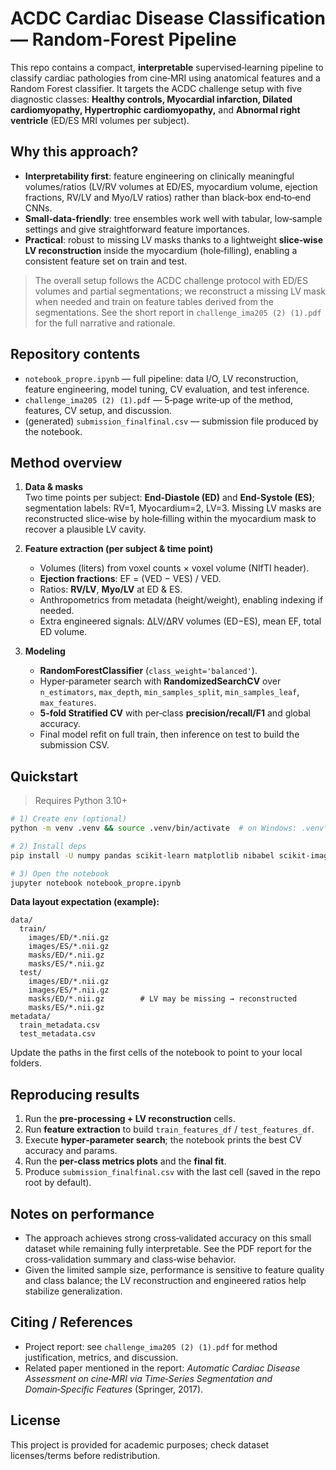 # ACDC Cardiac Disease Classification — Random‑Forest Pipeline

This repo contains a compact, **interpretable** supervised‑learning pipeline to classify cardiac pathologies from cine‑MRI using anatomical features and a Random Forest classifier. It targets the ACDC challenge setup with five diagnostic classes: **Healthy controls, Myocardial infarction, Dilated cardiomyopathy, Hypertrophic cardiomyopathy,** and **Abnormal right ventricle** (ED/ES MRI volumes per subject).

## Why this approach?
- **Interpretability first**: feature engineering on clinically meaningful volumes/ratios (LV/RV volumes at ED/ES, myocardium volume, ejection fractions, RV/LV and Myo/LV ratios) rather than black‑box end‑to‑end CNNs.
- **Small‑data‑friendly**: tree ensembles work well with tabular, low‑sample settings and give straightforward feature importances.
- **Practical**: robust to missing LV masks thanks to a lightweight **slice‑wise LV reconstruction** inside the myocardium (hole‑filling), enabling a consistent feature set on train and test.

> The overall setup follows the ACDC challenge protocol with ED/ES volumes and partial segmentations; we reconstruct a missing LV mask when needed and train on feature tables derived from the segmentations. See the short report in `challenge_ima205 (2) (1).pdf` for the full narrative and rationale.  

## Repository contents
- `notebook_propre.ipynb` — full pipeline: data I/O, LV reconstruction, feature engineering, model tuning, CV evaluation, and test inference.
- `challenge_ima205 (2) (1).pdf` — 5‑page write‑up of the method, features, CV setup, and discussion.
- (generated) `submission_finalfinal.csv` — submission file produced by the notebook.

## Method overview
1. **Data & masks**  
   Two time points per subject: **End‑Diastole (ED)** and **End‑Systole (ES)**; segmentation labels: RV=1, Myocardium=2, LV=3. Missing LV masks are reconstructed slice‑wise by hole‑filling within the myocardium mask to recover a plausible LV cavity.

2. **Feature extraction (per subject & time point)**  
   - Volumes (liters) from voxel counts × voxel volume (NIfTI header).  
   - **Ejection fractions**: EF = (VED − VES) / VED.  
   - Ratios: **RV/LV**, **Myo/LV** at ED & ES.  
   - Anthropometrics from metadata (height/weight), enabling indexing if needed.  
   - Extra engineered signals: ΔLV/ΔRV volumes (ED−ES), mean EF, total ED volume.

3. **Modeling**  
   - **RandomForestClassifier** (`class_weight='balanced'`).  
   - Hyper‑parameter search with **RandomizedSearchCV** over `n_estimators`, `max_depth`, `min_samples_split`, `min_samples_leaf`, `max_features`.  
   - **5‑fold Stratified CV** with per‑class **precision/recall/F1** and global accuracy.  
   - Final model refit on full train, then inference on test to build the submission CSV.

## Quickstart
> Requires Python 3.10+

```bash
# 1) Create env (optional)
python -m venv .venv && source .venv/bin/activate  # on Windows: .venv\Scripts\activate

# 2) Install deps
pip install -U numpy pandas scikit-learn matplotlib nibabel scikit-image scipy opencv-python ipykernel

# 3) Open the notebook
jupyter notebook notebook_propre.ipynb
```

**Data layout expectation (example):**
```
data/
  train/
    images/ED/*.nii.gz
    images/ES/*.nii.gz
    masks/ED/*.nii.gz
    masks/ES/*.nii.gz
  test/
    images/ED/*.nii.gz
    images/ES/*.nii.gz
    masks/ED/*.nii.gz        # LV may be missing → reconstructed
    masks/ES/*.nii.gz
metadata/
  train_metadata.csv
  test_metadata.csv
```

Update the paths in the first cells of the notebook to point to your local folders.

## Reproducing results
1. Run the **pre‑processing + LV reconstruction** cells.  
2. Run **feature extraction** to build `train_features_df` / `test_features_df`.  
3. Execute **hyper‑parameter search**; the notebook prints the best CV accuracy and params.  
4. Run the **per‑class metrics plots** and the **final fit**.  
5. Produce `submission_finalfinal.csv` with the last cell (saved in the repo root by default).

## Notes on performance
- The approach achieves strong cross‑validated accuracy on this small dataset while remaining fully interpretable. See the PDF report for the cross‑validation summary and class‑wise behavior.  
- Given the limited sample size, performance is sensitive to feature quality and class balance; the LV reconstruction and engineered ratios help stabilize generalization.

## Citing / References
- Project report: see `challenge_ima205 (2) (1).pdf` for method justification, metrics, and discussion.
- Related paper mentioned in the report: *Automatic Cardiac Disease Assessment on cine‑MRI via Time‑Series Segmentation and Domain‑Specific Features* (Springer, 2017).

## License
This project is provided for academic purposes; check dataset licenses/terms before redistribution.
